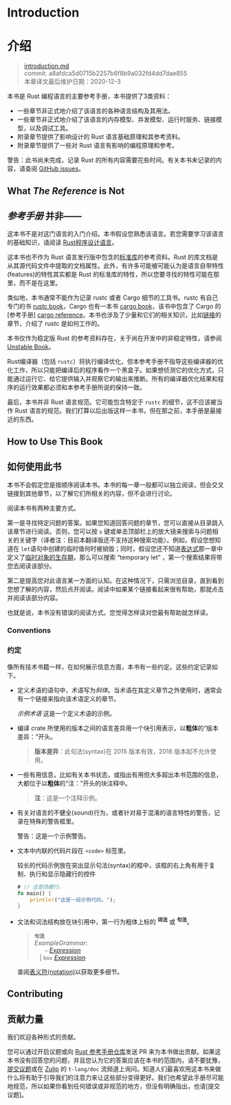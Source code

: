 # Introduction
# 介绍

>[introduction.md](https://github.com/rust-lang/reference/blob/master/src/introduction.md)\
>commit: a8afdca5d0715b2257b6f8b9a032fd4dd7dae855 \
>本章译文最后维护日期：2020-12-3

本书是 Rust 编程语言的主要参考手册，本书提供了3类资料：
  - 一些章节非正式地介绍了该语言的各种语言结构及其用法。
  - 一些章节非正式地介绍了该语言的内存模型、并发模型、运行时服务、链接模型，以及调试工具。
  - 附录章节提供了影响设计的 Rust 语言基础原理和其参考资料。
  - 附录章节提供了一些对 Rust 语言有影响的编程原理和参考。

<div class="warning">

警告：此书尚未完成，记录 Rust 的所有内容需要花些时间。有关本书未记录的内容，请查阅 [GitHub issues]。

</div>

## What *The Reference* is Not
## *参考手册* 并非——

这本书不是对这门语言的入门介绍。本书假设您熟悉该语言。若您需要学习该语言的基础知识，请阅读 [Rust程序设计语言][book]。

这本书也不作为 Rust 语言发行版中包含的[标准库][standard library]的参考资料。Rust 的库文档是从其源代码文件中提取的文档属性。此外，有许多可能被可能认为是语言自带特性(features)的特性其实都是 Rust 的标准库的特性，所以您要寻找的特性可能在那里，而不是在这里。

类似地，本书通常不能作为记录 rustc 或者 Cargo 细节的工具书。rustc 有自己专门的书 [rustc book]，Cargo 也有一本书 [cargo book]，该书中包含了 Cargo 的[参考手册] [cargo reference]。本书也涉及了少量和它们的相关知识，比如[链接][linkage]的章节，介绍了 rustc 是如何工作的。

本书仅作为稳定版 Rust 的参考资料存在，关于尚在开发中的非稳定特性，请参阅 [Unstable Book]。

Rust编译器（包括 `rustc`）将执行编译优化，但本参考手册不指导这些编译器的优化工作，所以只能把编译后的程序看作一个黑盒子。如果想侦测它的优化方式，只能通过运行它、给它提供输入并观察它的输出来推断。所有的编译器优化结果和程序的运行效果都必须和本参考手册所说的保持一致。

最后，本书并非 Rust 语言规范。它可能包含特定于 `rustc` 的细节，这不应该被当作 Rust 语言的规范。我们打算以后出版这样一本书，但在那之前，本手册是最接近的东西。

## How to Use This Book
## 如何使用此书

本书不会假定您是按顺序阅读本书。本书的每一章一般都可以独立阅读，但会交叉链接到其他章节，以了解它们所相关的内容，但不会进行讨论。

阅读本书有两种主要方式。

第一是寻找特定问题的答案。如果您知道回答问题的章节，您可以直接从目录跳入该章节进行阅读。否则，您可以按 `s` 键或单击顶部栏上的放大镜来搜索与问题相关的关键字（译者注：目前本翻译版还不支持这种搜索功能）。例如，假设您想知道在 `let`语句中创建的临时值何时被销毁；同时，假设您还不知道[表达式][expressions chapter]那一章中定义了[临时对象的生存期][lifetime of temporaries]，那么可以搜索 “temporary let” ，第一个搜索结果将带您去阅读该部分。

第二是提高您对此语言某一方面的认知。在这种情况下，只需浏览目录，直到看到您想了解的内容，然后点开阅读。阅读中如果某个链接看起来很有帮助，那就点击并阅读该部分内容。

也就是说，本书没有错误的阅读方式。您觉得怎样读对您最有帮助就怎样读。

### Conventions
### 约定

像所有技术书籍一样，在如何展示信息方面，本书有一些约定。这些约定记录如下。

* 定义术语的语句中，术语写为*斜体*。当术语在其定义章节之外使用时，通常会有一个链接来指向该术语定义的章节。

  *示例术语* 这是一个定义术语的示例。

* 编译 crate 所使用的版本之间的语言差异用一个块引用表示，以**粗体**的“版本差异：”开头。

  > **版本差异**：此句法(syntax)在 2015 版本有效，2018 版本起不允许使用。

* 一些有用信息，比如有关本书状态，或指出有用但大多超出本书范围的信息，大都位于以**粗体**的“注：”开头的块注释中。
  
  > **注**：这是一个注释示例。

* 有关对语言的不健全(sound)行为，或者针对易于混淆的语言特性的警告，记录在特殊的警告框里。

  <div class="warning">

  警告：这是一个示例警告。

  </div>

* 文本中内联的代码片段在 `<code>` 标签里。

  较长的代码示例放在突出显示句法(syntax)的框中，该框的右上角有用于复制、执行和显示隐藏行的控件
  
  ```rust
  # // 这是隐藏行。
  fn main() {
      println!("这是一段示例代码。");
  }
  ```

* 文法和词法结构放在块引用中，第一行为粗体上标的 <sup>**词法**</sup> 或 <sup>**句法**</sup>。

  > **<sup>句法</sup>**\
  > _ExampleGrammar_:\
  > &nbsp;&nbsp; &nbsp;&nbsp; `~` [_Expression_]\
  > &nbsp;&nbsp; | `box` [_Expression_]

  查阅[表义符(notation)][Notation]以获取更多细节。

## Contributing
## 贡献力量

我们欢迎各种形式的贡献。

您可以通过开启议题或向 [Rust 参考手册仓库][the Rust Reference repository]发送 PR 来为本书做出贡献。如果这本书没有回答您的问题，并且您认为它的答案应该在本书的范围内，请不要犹豫，[提交议题][file an issue]或在 [Zulip] 的 `t-lang/doc` 流频道上询问。知道人们最喜欢用这本书来做什么将有助于引导我们的注意力来让这些部分变得更好。我们也希望此手册尽可能地规范，所以如果你看到任何错误或非规范的地方，但没有明确指出，也请[提交议题]。

[book]: https://doc.rust-lang.org/book/index.html
[github issues]: https://github.com/rust-lang/reference/issues
[standard library]: https://doc.rust-lang.org/std/index.html
[the Rust Reference repository]: https://github.com/rust-lang/reference/
[Unstable Book]: https://doc.rust-lang.org/nightly/unstable-book/
[_Expression_]: expressions.md
[cargo book]: https://doc.rust-lang.org/cargo/index.html
[cargo reference]: https://doc.rust-lang.org/cargo/reference/index.html
[expressions chapter]: expressions.html
[file an issue]: https://github.com/rust-lang/reference/issues
[lifetime of temporaries]: expressions.html#temporaries
[linkage]: linkage.html
[rustc book]: https://doc.rust-lang.org/rustc/index.html
[Notation]: notation.md
[Zulip]: https://rust-lang.zulipchat.com/#narrow/stream/237824-t-lang.2Fdoc

<!-- 2020-11-12-->
<!-- checked -->